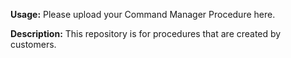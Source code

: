 **Usage:** Please upload your Command Manager Procedure here.

**Description:** This repository is for procedures that are created by customers.
